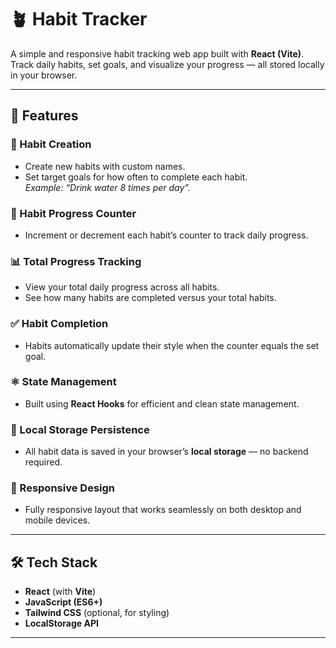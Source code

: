 # 🪴 Habit Tracker

A simple and responsive habit tracking web app built with **React (Vite)**.  
Track daily habits, set goals, and visualize your progress — all stored locally in your browser.

---

## 🚀 Features

### 🌱 Habit Creation

- Create new habits with custom names.
- Set target goals for how often to complete each habit.  
  _Example: “Drink water 8 times per day”._

### 🔢 Habit Progress Counter

- Increment or decrement each habit’s counter to track daily progress.

### 📊 Total Progress Tracking

- View your total daily progress across all habits.
- See how many habits are completed versus your total habits.

### ✅ Habit Completion

- Habits automatically update their style when the counter equals the set goal.

### ⚛️ State Management

- Built using **React Hooks** for efficient and clean state management.

### 💾 Local Storage Persistence

- All habit data is saved in your browser’s **local storage** — no backend required.

### 📱 Responsive Design

- Fully responsive layout that works seamlessly on both desktop and mobile devices.

---

## 🛠️ Tech Stack

- **React** (with **Vite**)
- **JavaScript (ES6+)**
- **Tailwind CSS** (optional, for styling)
- **LocalStorage API**

---

